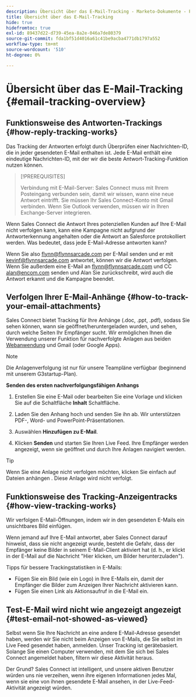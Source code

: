 ```yaml
---
description: Übersicht über das E-Mail-Tracking - Marketo-Dokumente - Produktdokumentation
title: Übersicht über das E-Mail-Tracking
hide: true
hidefromtoc: true
exl-id: 89437d22-d739-45ea-8a2e-046a7de80379
source-git-commit: fda1bf51d4016a61c41be9acba4771db1797a552
workflow-type: tm+mt
source-wordcount: '510'
ht-degree: 0%

---
```


# Übersicht über das E-Mail-Tracking {#email-tracking-overview}

## Funktionsweise des Antworten-Trackings {#how-reply-tracking-works}

Das Tracking der Antworten erfolgt durch Überprüfen einer Nachrichten-ID, die in jeder gesendeten E-Mail enthalten ist. Jede E-Mail enthält eine eindeutige Nachrichten-ID, mit der wir die beste Antwort-Tracking-Funktion nutzen können.

>[!PREREQUISITES]
>
>Verbindung mit E-Mail-Server: Sales Connect muss mit Ihrem Posteingang verbunden sein, damit wir wissen, wann eine neue Antwort eintrifft. Sie müssen Ihr Sales Connect-Konto mit Gmail verbinden. Wenn Sie Outlook verwenden, müssen wir in Ihren Exchange-Server integrieren.

Wenn Sales Connect die Antwort Ihres potenziellen Kunden auf Ihre E-Mail nicht verfolgen kann, kann eine Kampagne nicht aufgrund der Antworterkennung angehalten oder die Antwort an Salesforce protokolliert werden. Was bedeutet, dass jede E-Mail-Adresse antworten kann?

Wenn Sie also flynn@flynnsarcade.com per E-Mail senden und er mit kevinf@flynnsarcade.com antwortet, können wir die Antwort verfolgen. Wenn Sie außerdem eine E-Mail an flynn@flynnsarcade.com und CC alan@encom.com senden und Alan Sie zurückschreibt, wird auch die Antwort erkannt und die Kampagne beendet.

## Verfolgen Ihrer E-Mail-Anhänge {#how-to-track-your-email-attachments}

Sales Connect bietet Tracking für Ihre Anhänge (.doc, .ppt, .pdf), sodass Sie sehen können, wann sie geöffnet/heruntergeladen wurden, und sehen, durch welche Seiten Ihr Empfänger sucht. Wir ermöglichen Ihnen die Verwendung unserer Funktion für nachverfolgte Anlagen aus beiden [Webanwendung](https://toutapp.com/login) und Gmail (oder Google Apps).

>[!NOTE]
>
>Die Anlagenverfolgung ist nur für unsere Teampläne verfügbar (beginnend mit unserem G3startup-Plan).

**Senden des ersten nachverfolgungsfähigen Anhangs**

1. Erstellen Sie eine E-Mail oder bearbeiten Sie eine Vorlage und klicken Sie auf die Schaltfläche **Inhalt** Schaltfläche.

1. Laden Sie den Anhang hoch und senden Sie ihn ab. Wir unterstützen PDF-, Word- und PowerPoint-Präsentationen.

1. Auswählen **Hinzufügen zu E-Mail**.

1. Klicken **Senden** und starten Sie Ihren Live Feed. Ihre Empfänger werden angezeigt, wenn sie geöffnet und durch Ihre Anlagen navigiert werden.

>[!TIP]
>
>Wenn Sie eine Anlage nicht verfolgen möchten, klicken Sie einfach auf Dateien anhängen . Diese Anlage wird nicht verfolgt.

## Funktionsweise des Tracking-Anzeigentracks {#how-view-tracking-works}

Wir verfolgen E-Mail-Öffnungen, indem wir in den gesendeten E-Mails ein unsichtbares Bild einfügen.

Wenn jemand auf Ihre E-Mail antwortet, aber Sales Connect darauf hinweist, dass sie nicht angezeigt wurde, besteht die Gefahr, dass der Empfänger keine Bilder in seinem E-Mail-Client aktiviert hat (d. h., er klickt in der E-Mail auf die Nachricht &quot;Hier klicken, um Bilder herunterzuladen&quot;).

Tipps für bessere Trackingstatistiken in E-Mails:

* Fügen Sie ein Bild (wie ein Logo) in Ihre E-Mails ein, damit der Empfänger die Bilder zum Anzeigen Ihrer Nachricht aktivieren kann.
* Fügen Sie einen Link als Aktionsaufruf in die E-Mail ein.

## Test-E-Mail wird nicht wie angezeigt angezeigt {#test-email-not-showed-as-viewed}

Selbst wenn Sie Ihre Nachricht an eine andere E-Mail-Adresse gesendet haben, werden wir Sie nicht beim Anzeigen von E-Mails, die Sie selbst im Live Feed gesendet haben, anmelden. Unser Tracking ist gerätebasiert. Solange Sie einen Computer verwenden, mit dem Sie sich bei Sales Connect angemeldet haben, filtern wir diese Aktivität heraus.

Der Grund? Sales Connect ist intelligent, und unsere aktiven Benutzer würden uns nie verzeihen, wenn ihre eigenen Informationen jedes Mal, wenn sie eine von ihnen gesendete E-Mail ansehen, in der Live-Feed-Aktivität angezeigt würden.
